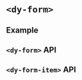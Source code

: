 # `<dy-form>`

## Example

<gbp-example
  name="dy-form"
  props='{"style": "width: 80%;"}'
  html='<dy-form-item name="name" label="Name"></dy-form-item>
<dy-form-item name="email" label="Email"></dy-form-item>
<dy-form-item name="phone" label="Phone"></dy-form-item>'
  src="https://jspm.dev/duoyun-ui/elements/form"></gbp-example>

## `<dy-form>` API

<gbp-api name="dy-form" src="/src/elements/form.ts"></gbp-api>

## `<dy-form-item>` API

<gbp-api name="dy-form-item" src="/src/elements/form.ts"></gbp-api>
